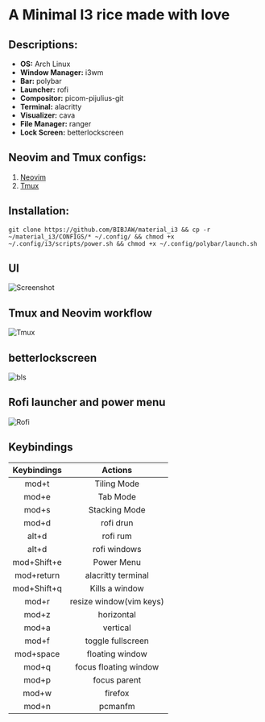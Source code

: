 # A Minimal I3 rice made with love

## **Descriptions:** 
- **OS:** Arch Linux
- **Window Manager:** i3wm
- **Bar:** polybar
- **Launcher:** rofi
- **Compositor:** picom-pijulius-git
- **Terminal:** alacritty
- **Visualizer:** cava
- **File Manager:** ranger
- **Lock Screen:** betterlockscreen

## Neovim and Tmux configs: 
1. [Neovim](https://github.com/BIBJAW/myneovim)
2. [Tmux](https://github.com/BIBJAW/mytmux)

## Installation: 
```
git clone https://github.com/BIBJAW/material_i3 && cp -r ~/material_i3/CONFIGS/* ~/.config/ && chmod +x ~/.config/i3/scripts/power.sh && chmod +x ~/.config/polybar/launch.sh
```
## UI
![Screenshot](https://github.com/BIBJAW/material_i3/blob/main/screenshots/desktop.png?raw=true)
## Tmux and Neovim workflow
![Tmux](https://github.com/BIBJAW/material_i3/blob/main/screenshots/tmux.png?raw=true)
## betterlockscreen
![bls](https://github.com/BIBJAW/material_i3/blob/main/screenshots/bls.png?raw=true)
## Rofi launcher and power menu 
![Rofi](https://github.com/BIBJAW/material_i3/blob/main/screenshots/rofi.png?raw=true)
## Keybindings

| Keybindings  |        Actions         | 
| :---:        |        :----:          |
| mod+t        | Tiling Mode            |
| mod+e        | Tab Mode               |
| mod+s        | Stacking Mode          |
| mod+d        | rofi drun              |
| alt+d        | rofi rum               |
|alt+d         | rofi windows           |
|mod+Shift+e   |Power Menu              |
| mod+return   | alacritty terminal     |
|mod+Shift+q   | Kills a window         |
|mod+r         | resize window(vim keys)|
|mod+z         | horizontal             |
|mod+a         | vertical               |
|mod+f         | toggle fullscreen      |
|mod+space     | floating window        |
|mod+q         | focus floating window  |
|mod+p         | focus parent           |
| mod+w        | firefox                |
|mod+n         | pcmanfm                |
